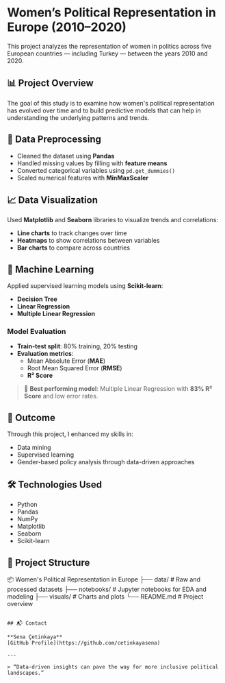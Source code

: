 # Women’s Political Representation in Europe (2010–2020)

This project analyzes the representation of women in politics across five European countries — including Turkey — between the years 2010 and 2020.

## 📊 Project Overview

The goal of this study is to examine how women's political representation has evolved over time and to build predictive models that can help in understanding the underlying patterns and trends.

## 🧹 Data Preprocessing

- Cleaned the dataset using **Pandas**
- Handled missing values by filling with **feature means**
- Converted categorical variables using `pd.get_dummies()`
- Scaled numerical features with **MinMaxScaler**

## 📈 Data Visualization

Used **Matplotlib** and **Seaborn** libraries to visualize trends and correlations:
- **Line charts** to track changes over time
- **Heatmaps** to show correlations between variables
- **Bar charts** to compare across countries

## 🤖 Machine Learning

Applied supervised learning models using **Scikit-learn**:
- **Decision Tree**
- **Linear Regression**
- **Multiple Linear Regression**

### Model Evaluation

- **Train-test split**: 80% training, 20% testing
- **Evaluation metrics**:
  - Mean Absolute Error (**MAE**)
  - Root Mean Squared Error (**RMSE**)
  - **R² Score**

> 📌 **Best performing model**: Multiple Linear Regression with **83% R² Score** and low error rates.

## 🎯 Outcome

Through this project, I enhanced my skills in:
- Data mining
- Supervised learning
- Gender-based policy analysis through data-driven approaches

## 🛠 Technologies Used

- Python
- Pandas
- NumPy
- Matplotlib
- Seaborn
- Scikit-learn

## 📁 Project Structure

📦 Women's Political Representation in Europe
├── data/                   # Raw and processed datasets
├── notebooks/              # Jupyter notebooks for EDA and modeling
├── visuals/                # Charts and plots
└── README.md               # Project overview

```

## 📬 Contact

**Sena Çetinkaya**  
[GitHub Profile](https://github.com/cetinkayasena)

---

> “Data-driven insights can pave the way for more inclusive political landscapes.”
```
